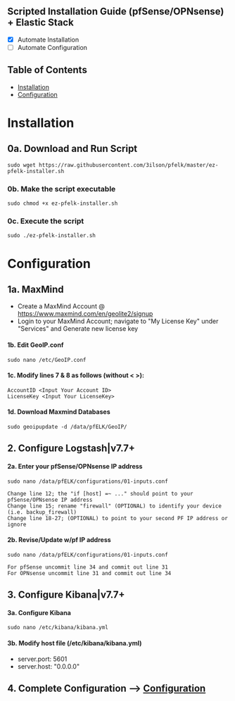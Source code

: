 ## Scripted Installation Guide (pfSense/OPNsense) + Elastic Stack 
- [x] Automate Installation
- [ ] Automate Configuration 

## Table of Contents
- [Installation](#installation)
- [Configuration](#configuration)

# Installation

## 0a. Download and Run Script
```
sudo wget https://raw.githubusercontent.com/3ilson/pfelk/master/ez-pfelk-installer.sh
```
### 0b. Make the script executable 
```
sudo chmod +x ez-pfelk-installer.sh
```
### 0c. Execute the script 
```
sudo ./ez-pfelk-installer.sh
```

# Configuration 

## 1a. MaxMind
- Create a MaxMind Account @ https://www.maxmind.com/en/geolite2/signup
- Login to your MaxMind Account; navigate to "My License Key" under "Services" and Generate new license key
#### 1b. Edit GeoIP.conf
```
sudo nano /etc/GeoIP.conf
```
#### 1c. Modify lines 7 & 8 as follows (without < >):
```
AccountID <Input Your Account ID>
LicenseKey <Input Your LicenseKey>
```
#### 1d. Download Maxmind Databases
```
sudo geoipupdate -d /data/pfELK/GeoIP/
```
## 2. Configure Logstash|v7.7+
#### 2a. Enter your pfSense/OPNsense IP address 
`sudo nano /data/pfELK/configurations/01-inputs.conf`
```
Change line 12; the "if [host] =~ ..." should point to your pfSense/OPNsense IP address
Change line 15; rename "firewall" (OPTIONAL) to identify your device (i.e. backup_firewall)
Change line 18-27; (OPTIONAL) to point to your second PF IP address or ignore
```
#### 2b. Revise/Update w/pf IP address 
`sudo nano /data/pfELK/configurations/01-inputs.conf`
```
For pfSense uncommit line 34 and commit out line 31
For OPNsense uncommit line 31 and commit out line 34
```
## 3. Configure Kibana|v7.7+
#### 3a. Configure Kibana
```
sudo nano /etc/kibana/kibana.yml
```
#### 3b. Modify host file (/etc/kibana/kibana.yml)
- server.port: 5601
- server.host: "0.0.0.0"

## 4. Complete Configuration --> [Configuration](configuration.md)
